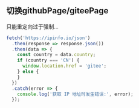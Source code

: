## 切换githubPage/giteePage

只能重定向过于强制...

```js
fetch('https://ipinfo.io/json')
  .then(response => response.json())
  .then(data => {
    const country = data.country;
    if (country === 'CN') {
      window.location.href = 'gitee';
    } else {
    }
  })
  .catch(error => {
    console.log('获取 IP 地址时发生错误:', error);
  });
```
